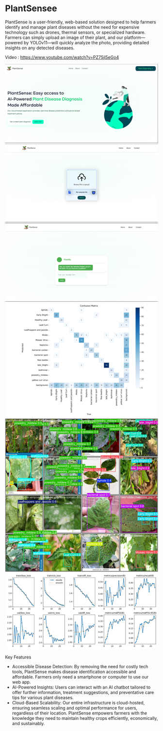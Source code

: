 
# PlantSensee

PlantSense is a user-friendly, web-based solution designed to help farmers identify and manage plant diseases without the need for expensive technology such as drones, thermal sensors, or specialized hardware. Farmers can simply upload an image of their plant, and our platform—powered by YOLOv11—will quickly analyze the photo, providing detailed insights on any detected diseases.


Video : https://www.youtube.com/watch?v=PZ75jl5eGo4


![1](https://github.com/AnandRajaM/PlantSense/blob/main/proj_images/1.png)
![q](https://github.com/AnandRajaM/PlantSense/blob/main/proj_images/q.png)
![3](https://github.com/AnandRajaM/PlantSense/blob/main/proj_images/3.png)
![4](https://github.com/AnandRajaM/PlantSense/blob/main/proj_images/4.jpg)
![5](https://github.com/AnandRajaM/PlantSense/blob/main/proj_images/5.jpg)
![6](https://github.com/AnandRajaM/PlantSense/blob/main/proj_images/6.jpg)



Key Features
- Accessible Disease Detection: By removing the need for costly tech tools, PlantSense makes disease identification accessible and affordable. Farmers only need a smartphone or computer to use our web app.
- AI-Powered Insights: Users can interact with an AI chatbot tailored to offer further information, treatment suggestions, and preventative care tips for various plant diseases.
- Cloud-Based Scalability: Our entire infrastructure is cloud-hosted, ensuring seamless scaling and optimal performance for users, regardless of their location.
PlantSense empowers farmers with the knowledge they need to maintain healthy crops efficiently, economically, and sustainably.

